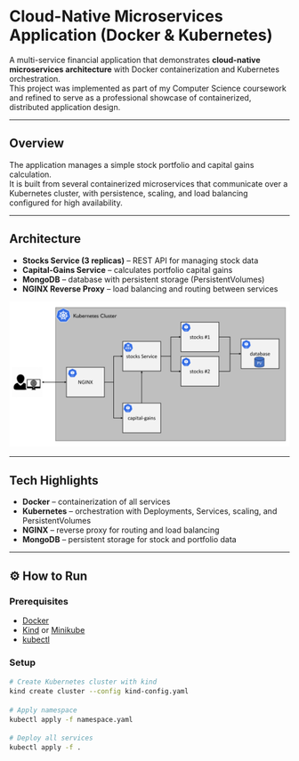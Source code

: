# Cloud-Native Microservices Application (Docker & Kubernetes)

A multi-service financial application that demonstrates **cloud-native microservices architecture** with Docker containerization and Kubernetes orchestration.  
This project was implemented as part of my Computer Science coursework and refined to serve as a professional showcase of containerized, distributed application design.

---

##  Overview
The application manages a simple stock portfolio and capital gains calculation.  
It is built from several containerized microservices that communicate over a Kubernetes cluster, with persistence, scaling, and load balancing configured for high availability.

---

##  Architecture
- **Stocks Service (3 replicas)** – REST API for managing stock data  
- **Capital-Gains Service** – calculates portfolio capital gains  
- **MongoDB** – database with persistent storage (PersistentVolumes)  
- **NGINX Reverse Proxy** – load balancing and routing between services  

<p align="center">
  <img src="architecture.png" alt="Architecture Diagram" width="600"/>
</p>

---

##  Tech Highlights
- **Docker** – containerization of all services  
- **Kubernetes** – orchestration with Deployments, Services, scaling, and PersistentVolumes  
- **NGINX** – reverse proxy for routing and load balancing  
- **MongoDB** – persistent storage for stock and portfolio data  

---

## ⚙️ How to Run

### Prerequisites
- [Docker](https://www.docker.com/)  
- [Kind](https://kind.sigs.k8s.io/) or [Minikube](https://minikube.sigs.k8s.io/)  
- [kubectl](https://kubernetes.io/docs/tasks/tools/)  

### Setup
```bash
# Create Kubernetes cluster with kind
kind create cluster --config kind-config.yaml

# Apply namespace
kubectl apply -f namespace.yaml

# Deploy all services
kubectl apply -f .


